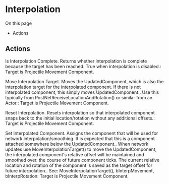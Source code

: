 # Interpolation

On this page 

  * Actions





## Actions

Is Interpolation Complete. Returns whether interpolation is complete because the target has been reached. True when interpolation is disabled.: Target is Projectile Movement Component.

Move Interpolation Target. Moves the UpdatedComponent, which is also the interpolation target for the interpolated component. If there is not interpolated component, this simply moves UpdatedComponent.. Use this typically from PostNetReceiveLocationAndRotation() or similar from an Actor.: Target is Projectile Movement Component.

Reset Interpolation. Resets interpolation so that interpolated component snaps back to the initial location/rotation without any additional offsets.: Target is Projectile Movement Component.

Set Interpolated Component. Assigns the component that will be used for network interpolation/smoothing. It is expected that this is a component attached somewhere below the UpdatedComponent.. When network updates use MoveInterpolationTarget() to move the UpdatedComponent, the interpolated component's relative offset will be maintained and smoothed over. the course of future component ticks. The current relative location and rotation of the component is saved as the target offset for future interpolation.. See: MoveInterpolationTarget(), bInterpMovement, bInterpRotation: Target is Projectile Movement Component.

